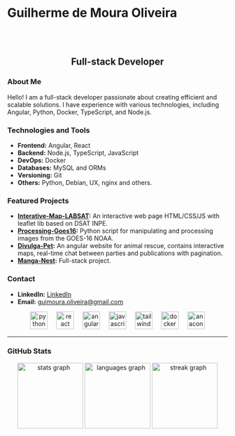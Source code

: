# Guilherme de Moura Oliveira
<br>
<br>
<h2 align="center">Full-stack Developer</h2>

### About Me

Hello! I am a full-stack developer passionate about creating efficient and scalable solutions. I have experience with various technologies, including Angular, Python, Docker, TypeScript, and Node.js.

### Technologies and Tools

- **Frontend:** Angular, React
- **Backend:** Node.js, TypeScript, JavaScript
- **DevOps:** Docker
- **Databases:** MySQL and ORMs
- **Versioning:** Git
- **Others:**  Python, Debian, UX, nginx and others.

### Featured Projects

- **[Interative-Map-LABSAT](https://github.com/guimouraO1/leaflet-map):** An interactive web page HTML/CSS/JS with leaflet lib based on DSAT INPE.
- **[Processing-Goes16](https://github.com/guimouraO1/Goes16-Processamento-cpa):** Python script for manipulating and processing images from the GOES-16 NOAA.
- **[Divulga-Pet](https://github.com/guimouraO1/divulga-pet):** An angular website for animal rescue, contains interactive maps, real-time chat between parties and publications with pagination.
- **[Manga-Nest](https://mangasnest.com/):** Full-stack project. 
### Contact

- **LinkedIn:** [LinkedIn](https://www.linkedin.com/in/guilherme-moura-oliveira/)
- **Email:** guimoura.oliveira@gmail.com


<div align="center">
  <img src="https://cdn.jsdelivr.net/gh/devicons/devicon/icons/python/python-original.svg" height="40" alt="python logo" />
  <img width="12" />
  <img src="https://cdn.jsdelivr.net/gh/devicons/devicon/icons/react/react-original.svg" height="40" alt="react logo" />
  <img width="12" />
  <img src="https://cdn.jsdelivr.net/gh/devicons/devicon/icons/angularjs/angularjs-original.svg" height="40" alt="angularjs logo" />
  <img width="12" />
  <img src="https://cdn.jsdelivr.net/gh/devicons/devicon/icons/javascript/javascript-original.svg" height="40" alt="javascript logo" />
  <img width="12" />
  <img src="https://cdn.simpleicons.org/tailwindcss/06B6D4" height="40" alt="tailwindcss logo" />
  <img width="12" />
  <img src="https://cdn.jsdelivr.net/gh/devicons/devicon/icons/docker/docker-original.svg" height="40" alt="docker logo" />
  <img width="12" />
  <img src="https://cdn.simpleicons.org/anaconda/44A833" height="40" alt="anaconda logo" />
</div>

---


### GitHub Stats

<div align="center">
  <img src="https://github-readme-stats.vercel.app/api?username=guimouraO1&hide_title=false&hide_rank=false&show_icons=true&include_all_commits=true&count_private=true&disable_animations=false&theme=dracula&locale=en&hide_border=false&order=1" height="150" alt="stats graph" />
  <img src="https://github-readme-stats.vercel.app/api/top-langs?username=guimouraO1&locale=en&hide_title=false&layout=compact&card_width=320&langs_count=5&theme=dracula&hide_border=false&order=2" height="150" alt="languages graph" />
  <img src="https://streak-stats.demolab.com?user=guimouraO1&locale=en&mode=daily&theme=dracula&hide_border=false&border_radius=5&order=3" height="150" alt="streak graph" />
</div>
